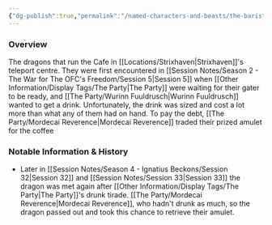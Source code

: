 ```yaml
---
{"dg-publish":true,"permalink":"/named-characters-and-beasts/the-barista-dragon/","tags":["NPC"],"updated":"2025-03-01T14:55:34.454+00:00"}
---
```



### Overview
The dragons that run the Cafe in [[Locations/Strixhaven\|Strixhaven]]'s teleport centre. They were first encountered in [[Session Notes/Season 2 - The War for The OFC's Freedom/Session 5\|Session 5]] when [[Other Information/Display Tags/The Party\|The Party]] were waiting for their gater to be ready, and [[The Party/Wurinn Fuuldrusch\|Wurinn Fuuldrusch]] wanted to get a drink. Unfortunately, the drink was sized and cost a lot more than what any of them had on hand. To pay the debt, [[The Party/Mordecai Reverence\|Mordecai Reverence]] traded their prized amulet for the coffee 

### Notable Information & History 
- Later in [[Session Notes/Season 4 - Ignatius Beckons/Session 32\|Session 32]] and [[Session Notes/Session 33\|Session 33]] the dragon was met again after [[Other Information/Display Tags/The Party\|The Party]]'s drunk tirade. [[The Party/Mordecai Reverence\|Mordecai Reverence]], who hadn't drunk as much, so the dragon passed out and took this chance to retrieve their amulet. 